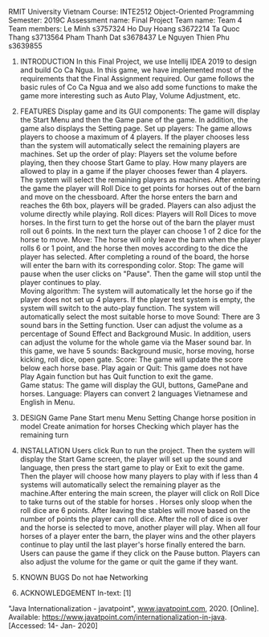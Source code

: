 RMIT University Vietnam
Course: INTE2512 Object-Oriented Programming
Semester: 2019C
Assessment name: Final Project
Team name: Team 4
Team members: Le Minh s3757324
              Ho Duy Hoang s3672214
              Ta Quoc Thang s3713564
              Pham Thanh Dat s3678437
              Le Nguyen Thien Phu s3639855

1. INTRODUCTION
In this Final Project, we use Intellij IDEA 2019 to design and build Co Ca Ngua. In this game, we have implemented most of the requirements that the Final Assignment required. Our game follows the basic rules of Co Ca Ngua and we also add some functions to make the game more interesting such as Auto Play, Volume Adjustment, etc.

2. FEATURES
Display game and its GUI components: The game will display the Start Menu and then the Game pane of the game. In addition, the game also displays the Setting page.
Set up players: The game allows players to choose a maximum of 4 players. If the player chooses less than the system will automatically select the remaining players are machines.
Set up the order of play: Players set the volume before playing, then they choose Start Game to play. How many players are allowed to play in a game if the player chooses fewer than 4 players. The system will select the remaining players as machines. After entering the game the player will Roll Dice to get points for horses out of the barn and move on the chessboard. After the horse enters the barn and reaches the 6th box, players will be graded. Players can also adjust the volume directly while playing.
Roll dices: Players will Roll Dices to move horses. In the first turn to get the horse out of the barn the player must roll out 6 points. In the next turn the player can choose 1 of 2 dice for the horse to move.
Move: The horse will only leave the barn when the player rolls 6 or 1 point, and the horse then moves according to the dice the player has selected. After completing a round of the board, the horse will enter the barn with its corresponding color.
Stop: The game will pause when the user clicks on "Pause". Then the game will stop until the player continues to play.	
Moving algorithm: The system will automatically let the horse go if the player does not set up 4 players. If the player test system is empty, the system will switch to the auto-play function. The system will automatically select the most suitable horse to move 
Sound:	There are 3 sound bars in the Setting function. User can adjust the volume as a percentage of Sound Effect and Background Music. In addition, users can adjust the volume for the whole game via the Maser sound bar. In this game, we have 5 sounds: Background music, horse moving, horse kicking, roll dice, open gate.
Score: The game will update the score below each horse base. 
Play again or Quit: This game does not have Play Again function but has Quit function to exit the game. 	
Game status: The game will display the GUI, buttons, GamePane and horses.
Language: Players can convert 2 languages Vietnamese and English in Menu.

3. DESIGN
Game Pane
Start menu
Menu
Setting 
Change horse position in model
Create animation for horses
Checking which player has the remaining turn

4. INSTALLATION
Users click Run to run the project. Then the system will display the Start Game screen, the player will set up the sound and language, then press the start game to play or Exit to exit the game. Then the player will choose how many players to play with if less than 4 systems will automatically select the remaining player as the machine.After entering the main screen, the player will click on Roll Dice to take turns out of the stable for horses . Horses only sloop when the roll dice are 6 points. After leaving the stables will move based on the number of points the player can roll dice. After the roll of dice is over and the horse is selected to move, another player will play. When all four horses of a player enter the barn, the player wins and the other players continue to play until the last player's horse finally entered the barn. Users can pause the game if they click on the Pause button. Players can also adjust the volume for the game or quit the game if they want.

5. KNOWN BUGS
Do not hae Networking

6. ACKNOWLEDGEMENT
In-text: [1]

"Java Internationalization - javatpoint", www.javatpoint.com, 2020. [Online]. Available: https://www.javatpoint.com/internationalization-in-java. [Accessed: 14- Jan- 2020]
